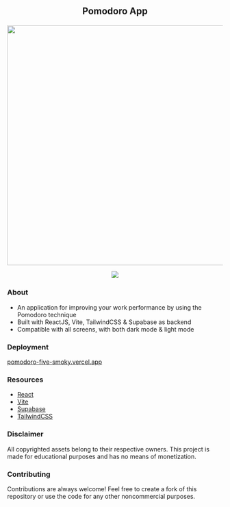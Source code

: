 ## <p align="center"> Pomodoro App
<p align="center">  </p>

<p align="center"> <img src='https://github.com/Cheesedz/pomodoro/assets/113958111/ee16f985-3400-4343-a797-49a66df51711' width="560;"> </p>
<p align="center"> <img src='https://github.com/Cheesedz/pomodoro/assets/113958111/9179aca9-bd36-437a-a7eb-d763e9959569')> </p>

### About
- An application for improving your work performance by using the Pomodoro technique
- Built with ReactJS, Vite, TailwindCSS & Supabase as backend
- Compatible with all screens, with both dark mode & light mode

### Deployment 
[pomodoro-five-smoky.vercel.app](https://pomodoro-five-smoky.vercel.app/)

### Resources
- [React](https://react.dev/)
- [Vite](https://vitejs.dev/)
- [Supabase](https://supabase.com/)
- [TailwindCSS](https://tailwindcss.com/)

### Disclaimer
All copyrighted assets belong to their respective owners. This project is made for educational purposes and has no means of monetization.

### Contributing
Contributions are always welcome! Feel free to create a fork of this repository or use the code for any other noncommercial purposes.

